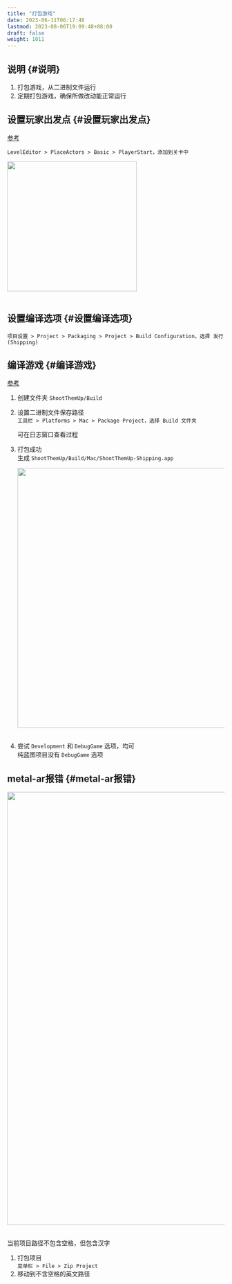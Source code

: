 ```yaml
---
title: "打包游戏"
date: 2023-06-11T06:17:48
lastmod: 2023-08-06T19:09:48+08:00
draft: false
weight: 1011
---
```


## 说明 {#说明}

1.  打包游戏，从二进制文件运行 <br/>
2.  定期打包游戏，确保所做改动能正常运行 <br/>


## 设置玩家出发点 {#设置玩家出发点}

[参考](https://docs.unrealengine.com/4.27/zh-CN/Basics/Actors/PlayerStart/) <br/>

`LevelEditor > PlaceActors > Basic > PlayerStart，添加到关卡中` <br/>

<img src="/pic/角色和动画/打包游戏/PlayerStart.png" width="300" /> <br/>    <br/>


## 设置编译选项 {#设置编译选项}

`项目设置 > Project > Packaging > Project > Build Configuration，选择 发行(Shipping)` <br/>


## 编译游戏 {#编译游戏}

[参考](https://docs.unrealengine.com/4.26/zh-CN/Basics/Projects/Packaging/) <br/>

1.  创建文件夹 `ShootThemUp/Build` <br/>
2.  设置二进制文件保存路径 <br/>
    `工具栏 > Platforms > Mac > Package Project，选择 Build 文件夹` <br/>
    
    可在日志窗口查看过程 <br/>
3.  打包成功 <br/>
    生成 `ShootThemUp/Build/Mac/ShootThemUp-Shipping.app` <br/>
    
    <img src="/pic/角色和动画/打包游戏/运行Shipping.png" width="600" /> <br/> <br/>
4.  尝试 `Development` 和 `DebugGame` 选项，均可 <br/>
    纯蓝图项目没有 `DebugGame` 选项 <br/>


## metal-ar报错 {#metal-ar报错}

<img src="/pic/角色和动画/打包游戏/metal-ar报错.png" width="1000" /> <br/> <br/>

当前项目路径不包含空格，但包含汉字 <br/>

1.  打包项目 <br/>
    `菜单栏 > File > Zip Project` <br/>
2.  移动到不含空格的英文路径 <br/>

